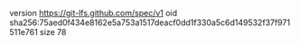 version https://git-lfs.github.com/spec/v1
oid sha256:75aed0f434e8162e5a753a1517deacf0dd1f330a5c6d149532f37f971511e761
size 78
